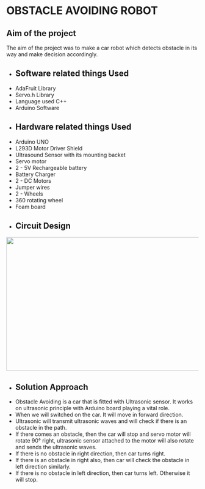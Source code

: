# OBSTACLE AVOIDING ROBOT
## Aim of the project
The aim of the project was to make a car robot which detects obstacle in its way and make decision accordingly.

* ## Software related things Used
- AdaFruit Library
- Servo.h Library
- Language used C++
- Arduino Software

* ## Hardware related things Used
- Arduino UNO
- L293D Motor Driver Shield
- Ultrasound Sensor with its mounting backet
- Servo motor
- 2 - 5V Rechargeable battery
- Battery Charger
- 2 - DC Motors 
- Jumper wires
- 2 - Wheels
- 360 rotating wheel
- Foam board

* ## Circuit Design

<div>
  <img src="https://imagizer.imageshack.com/img923/3797/sfbQpx.png" width="600" height="350"/>
</div>

* ## Solution Approach
- Obstacle Avoiding is a car that is fitted with Ultrasonic sensor. It works on ultrasonic principle with Arduino board playing a vital role.
- When we will switched on the car. It will move in forward direction.
- Ultrasonic will transmit ultrasonic waves and will check if there is an obstacle in the path.
- If there comes an obstacle, then the car will stop and servo motor will rotate 90° right, ultrasonic sensor attached to the motor will also rotate and sends the ultrasonic waves.
- If there is no obstacle in right direction, then car turns right.
- If there is an obstacle in right also, then car will check the obstacle in left direction
similarly.
- If there is no obstacle in left direction, then car turns left. Otherwise it will stop.
